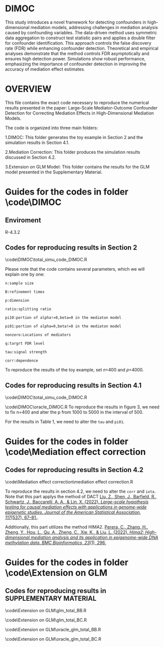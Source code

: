 DIMOC
================

This study introduces a novel framework for detecting confounders in high-dimensional mediation models, addressing challenges in mediation analysis caused by confounding variables. The data-driven method uses symmetric data aggregation to construct test statistic pairs and applies a double filter for confounder identification. This approach controls the false discovery rate (FDR) while enhancing confounder detection. Theoretical and empirical analyses demonstrate that the method controls FDR asymptotically and ensures high detection power. Simulations show robust performance, emphasizing the importance of confounder detection in improving the accuracy of mediation effect estimates.

OVERVIEW
================
This file contains the exact code necessary to reproduce the numerical results presented in the paper: Large-Scale Mediator-Outcome Confounder Detection for Correcting Mediation Effects in High-Dimensional Mediation Models.

The code is organized into three main folders:

1.DIMOC: This folder generates the toy example in Section 2 and the simulation results in Section 4.1.

2.Mediation Correction: This folder produces the simulation results discussed in Section 4.2.

3.Extension on GLM Model: This folder contains the results for the GLM model presented in the Supplementary Material.



Guides for the codes in folder \code\DIMOC
=========================================
## Enviroment 
R-4.3.2

## Codes for reproducing results in Section 2
\code\DIMOC\total_simu_code_DIMOC.R

Please note that the code contains several parameters, which we will explain one by one:

  `n:sample size`
  
  `B:refinement times`
  
  `p:dimension`
  
  `ratio:splitting ratio`
  
  `pi10:portion of alpha!=0,beta=0 in the mediaton model`
  
  `pi01:portion of alpha=0,beta!=0 in the mediaton model`
  
  `nonzero:Locations of mediators`
  
  `q:targrt FDR level`
  
  `tau:signal strength`
  
  `corr:dependence`
  
  To reproduce the results of the toy example, set 𝑛=400 and 𝑝=4000.



## Codes for reproducing results in Section 4.1

\code\DIMOC\total_simu_code_DIMOC.R

\code\DIMOC\oracle_DIMOC.R
To reproduce the results in figure 3, we need to fix n=400 and alter the p from 1000 to 5000 in the interval of 500.

For the results in Table 1, we need to alter the `tau` and `pi01`.   

Guides for the codes in folder \code\Mediation effect correction
===============================================

## Codes for reproducing results in Section 4.2

\code\Mediation effect correction\mediation effect correction.R

To reproduce the results in section 4.2, we need to alter the `corr` and `iota`.
Note that this part applys the method of DACT [Liu, Z., Shen, J., Barfield, R., Schwartz, J., Baccarelli, A. A., & Lin, X. (2022). *Large-scale hypothesis testing for causal mediation effects with applications in genome-wide epigenetic studies*. *Journal of the American Statistical Association, 117*(537), 67–81.](https://doi.org/10.1080/01621459.2021.1944104).

Additionally, this part utilizes the method HIMA2. [Perera, C., Zhang, H., Zheng, Y., Hou, L., Qu, A., Zheng, C., Xie, K., & Liu, L. (2022). *Hima2: High-dimensional mediation analysis and its application in epigenome-wide DNA methylation data*. *BMC Bioinformatics, 23*(1), 296.](https://doi.org/10.1186/s12859-022-04884-w)



Guides for the codes in folder \code\Extension on GLM
===============================================

## Codes for reproducing results in SUPPLEMENTARY MATERIAL

\code\Extension on GLM\glm_total_BB.R

\code\Extension on GLM\glm_total_BC.R

\code\Extension on GLM\oracle_glm_total_BB.R

\code\Extension on GLM\oracle_glm_total_BC.R



